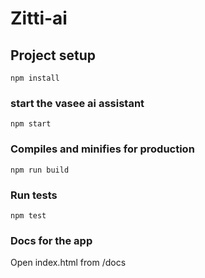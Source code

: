 # Zitti-ai

## Project setup
```
npm install
```

### start the vasee ai assistant
```
npm start
```

### Compiles and minifies for production
```
npm run build
```

### Run tests
```
npm test
```

### Docs for the app
Open index.html from /docs
